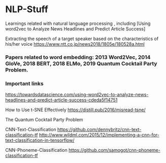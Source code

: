 # NLP-Stuff
Learnings related with natural language processing , including [Using word2vec to Analyze News Headlines and Predict Article Success]

Extracting the speech of a target speaker based on the characteristics of his/her voice https://www.ntt.co.jp/news2018/1805e/180528a.html


###  Papers related to word embedding: 2013 Word2Vec, 2014 GloVe, 2018 BERT, 2018 ELMo, 2019 Quantum Cocktail Party Problem.

### Important links

https://towardsdatascience.com/using-word2vec-to-analyze-news-headlines-and-predict-article-success-cdeda5f14751


How to Use t-SNE Effectively
https://distill.pub/2016/misread-tsne/

The Quantum Cocktail Party Problem 

CNN-Text-Classification
https://github.com/dennybritz/cnn-text-classification-tf
http://www.wildml.com/2015/12/implementing-a-cnn-for-text-classification-in-tensorflow/

CNN-Phoneme-Classification
https://github.com/samogot/cnn-phoneme-classification-tf
